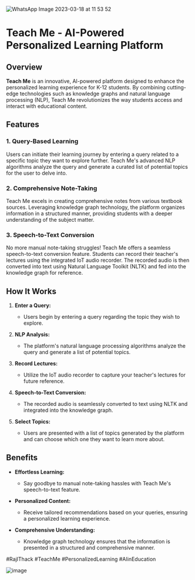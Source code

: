 
![WhatsApp Image 2023-03-18 at 11 53 52](https://user-images.githubusercontent.com/82142095/226517702-121e7d72-0a86-4bdb-9dfa-02f6764771ed.jpg)


# Teach Me - AI-Powered Personalized Learning Platform

## Overview

**Teach Me** is an innovative, AI-powered platform designed to enhance the personalized learning experience for K-12 students. By combining cutting-edge technologies such as knowledge graphs and natural language processing (NLP), Teach Me revolutionizes the way students access and interact with educational content.

## Features

### 1. Query-Based Learning

Users can initiate their learning journey by entering a query related to a specific topic they want to explore further. Teach Me's advanced NLP algorithms analyze the query and generate a curated list of potential topics for the user to delve into.

### 2. Comprehensive Note-Taking

Teach Me excels in creating comprehensive notes from various textbook sources. Leveraging knowledge graph technology, the platform organizes information in a structured manner, providing students with a deeper understanding of the subject matter.

### 3. Speech-to-Text Conversion

No more manual note-taking struggles! Teach Me offers a seamless speech-to-text conversion feature. Students can record their teacher's lectures using the integrated IoT audio recorder. The recorded audio is then converted into text using Natural Language Toolkit (NLTK) and fed into the knowledge graph for reference.

## How It Works

1. **Enter a Query:**
   - Users begin by entering a query regarding the topic they wish to explore.

2. **NLP Analysis:**
   - The platform's natural language processing algorithms analyze the query and generate a list of potential topics.

3. **Record Lectures:**
   - Utilize the IoT audio recorder to capture your teacher's lectures for future reference.

4. **Speech-to-Text Conversion:**
   - The recorded audio is seamlessly converted to text using NLTK and integrated into the knowledge graph.

5. **Select Topics:**
   - Users are presented with a list of topics generated by the platform and can choose which one they want to learn more about.

## Benefits

- **Effortless Learning:**
  - Say goodbye to manual note-taking hassles with Teach Me's speech-to-text feature.

- **Personalized Content:**
  - Receive tailored recommendations based on your queries, ensuring a personalized learning experience.

- **Comprehensive Understanding:**
  - Knowledge graph technology ensures that the information is presented in a structured and comprehensive manner.

#RajIThack #TeachMe #PersonalizedLearning #AIinEducation

![image](https://user-images.githubusercontent.com/82142095/226517251-f2d35628-163a-4019-b3af-feadc2538479.png)
